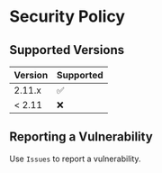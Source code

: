 # Security Policy

## Supported Versions

| Version | Supported           |
| ------- | ------------------- |
| 2.11.x   | :white_check_mark: |
| < 2.11   | :x:                |

## Reporting a Vulnerability

Use `Issues` to report a vulnerability.
